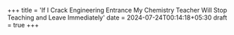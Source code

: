 +++
title = 'If I Crack Engineering Entrance My Chemistry Teacher Will Stop Teaching and Leave Immediately'
date = 2024-07-24T00:14:18+05:30
draft = true
+++
